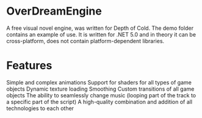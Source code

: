 # OverDreamEngine
A free visual novel engine, was written for Depth of Cold.
The demo folder contains an example of use. It is written for .NET 5.0 and in theory it can be cross-platform, does not contain platform-dependent libraries.

# Features
Simple and complex animations
Support for shaders for all types of game objects
Dynamic texture loading
Smoothing
Custom transitions of all game objects
The ability to seamlessly change music (looping part of the track to a specific part of the script)
A high-quality combination and addition of all technologies to each other
